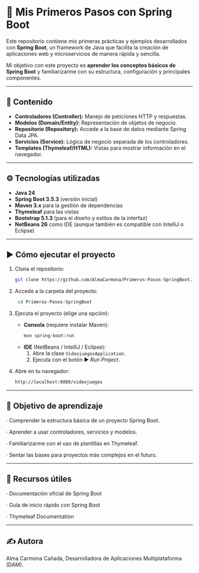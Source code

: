 # 🚀 Mis Primeros Pasos con Spring Boot

Este repositorio contiene mis primeras prácticas y ejemplos desarrollados con **Spring Boot**, un framework de Java que facilita la creación de aplicaciones web y microservicios de manera rápida y sencilla.  

Mi objetivo con este proyecto es **aprender los conceptos básicos de Spring Boot** y familiarizarme con su estructura, configuración y principales componentes.

---

## 📌 Contenido

- **Controladores (Controller):** Manejo de peticiones HTTP y respuestas.
- **Modelos (Domain/Entity):** Representación de objetos de negocio.
- **Repositorio (Repository):** Accede a la base de datos mediante Spring Data JPA.
- **Servicios (Service):** Lógica de negocio separada de los controladores.
- **Templates (Thymeleaf/HTML):** Vistas para mostrar información en el navegador.

_____________________________________________________________________________________________________________

## ⚙️ Tecnologías utilizadas

- **Java 24**
- **Spring Boot 3.5.3** (versión inicial)
- **Maven 3.x** para la gestión de dependencias
- **Thymeleaf** para las vistas
- **Bootstrap 5.1.3** (para el diseño y estilos de la interfaz) 
- **NetBeans 26** como IDE (aunque también es compatible con IntelliJ o Eclipse)

_____________________________________________________________________________________________________________

## ▶️ Cómo ejecutar el proyecto

1. Clona el repositorio:
   ```bash
   git clone https://github.com/AlmaCarmona/Primeros-Pasos-SpringBoot.git
   ```
2. Accede a la carpeta del proyecto:
   ```bash
    cd Primeros-Pasos-SpringBoot
    ```
3. Ejecuta el proyecto (elige una opción):

   * **Consola** (requiere instalar Maven):
     ```bash
     mvn spring-boot:run
     ```
   * **IDE** (NetBeans / IntelliJ / Eclipse):
     1. Abre la clase `VideojuegosApplication`.
     2. Ejecuta con el botón ▶️ *Run Project*.
   
4. Abre en tu navegador:
     ```bash
    http://localhost:8080/videojuegos
     ```

_____________________________________________________________________________________________________________

## 🎯 **Objetivo de aprendizaje**

· Comprender la estructura básica de un proyecto Spring Boot.

· Aprender a usar controladores, servicios y modelos.

· Familiarizarme con el uso de plantillas en Thymeleaf.

· Sentar las bases para proyectos más complejos en el futuro.

_____________________________________________________________________________________________________________

## 📖 **Recursos útiles**

· Documentación oficial de Spring Boot

· Guía de inicio rápido con Spring Boot

· Thymeleaf Documentation

_____________________________________________________________________________________________________________

## ✍️ **Autora**

Alma Carmona Cañada,
Desarrolladora de Aplicaciones Multiplataforma (DAM).
